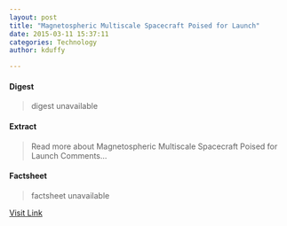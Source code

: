 ```yaml
---
layout: post
title: "Magnetospheric Multiscale Spacecraft Poised for Launch"
date: 2015-03-11 15:37:11
categories: Technology
author: kduffy

---
```



#### Digest
>digest unavailable

#### Extract
>Read more about Magnetospheric Multiscale Spacecraft Poised for Launch Comments...

#### Factsheet
>factsheet unavailable

[Visit Link](http://www.pddnet.com/news/2015/03/magnetospheric-multiscale-spacecraft-poised-launch)


